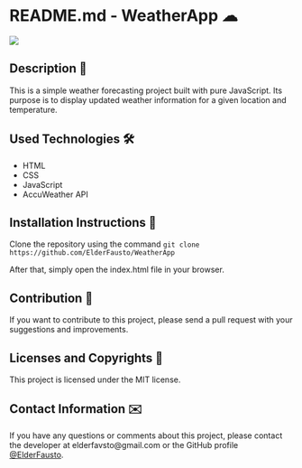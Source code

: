 <h1>README.md - WeatherApp ☁</h1>
  <img src="https://user-images.githubusercontent.com/85243693/217658197-97b428a8-6e52-4917-9bca-1eb455ef3acc.gif" />

<h2>Description 📜</h2>
  <p>This is a simple weather forecasting project built with pure JavaScript. Its purpose is to display updated weather information for a given location and temperature.</p>

<h2>Used Technologies 🛠️</h2>
<div>
  <ul>
    <li>HTML</li>
    <li>CSS</li>
    <li>JavaScript</li>
    <li>AccuWeather API</li>
  <ul>
</div>

<h2>Installation Instructions 📎</h2>
  <p>Clone the repository using the command <code>git clone https://github.com/ElderFausto/WeatherApp</code></p>
  <p>After that, simply open the index.html file in your browser.</p>

<h2>Contribution 🤝</h2>
  <p>If you want to contribute to this project, please send a pull request with your suggestions and improvements.</p>

<h2>Licenses and Copyrights 📰</h2>
  <p>This project is licensed under the MIT license.</p>

<h2>Contact Information ✉️</h2>
  <p>If you have any questions or comments about this project, please contact the developer at elderfavsto@gmail.com or the GitHub profile <a     href="https://github.com/ElderFausto">@ElderFausto</a>.</p>
